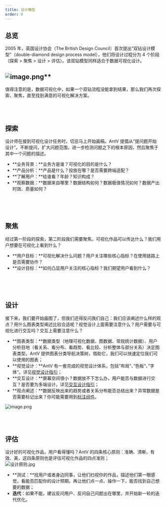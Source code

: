 ```yaml
---
title: 设计模型
order: 0
---
```


## 总览

2005 年，英国设计协会（The British Design Council）首次提出“双钻设计模型”（double-diamond design process model），他们将设计过程分为 4 个阶段（探索 > 聚焦 > 设计 > 评估）。该双钻模型同样适合于数据可视化设计。

## ![image.png](https://cdn.nlark.com/yuque/0/2020/png/100257/1605617551702-a05eabf6-db69-4baa-9fd9-ca1bcf8c0e89.png#align=left&display=inline&height=843&margin=%5Bobject%20Object%5D&name=image.png&originHeight=843&originWidth=1440&size=418194&status=done&style=none&width=1440)\*\*

值得注意的是，数据可视化中，如果一个双钻流程没能拿到结果，那么我们再次探索、聚焦，直至找到满意的可视化解决方案。<br /> <br /> <br /> <br />

## 探索

设计师在接到可视化设计任务时，切忌马上开始画稿。AntV 提倡从“提问题开始设计”。不断提问，扩大问题范围，进一步检测问题之下的根本原因，然后聚焦于其中一个问题的描述。<br />

- **业务背景：**业务方是谁？可视化的目的是什么？
- **产品分析：**产品是什么？投放在哪？是否需要跨端适配？
- **了解用户：**给谁看？年龄？知识构成？
- **观察数据：**数据来自哪里？数据结构如何？数据极值情况如何？数据产出时效、质量如何？

<br />
<br />
<br />

## 聚焦

经过第一阶段的探索，第二阶段我们需要聚焦。可视化作品可以传达什么？我们用户想要在可视化上看到什么？<br />

- **用户目标：**可视化解决什么问题？用户关注哪些核心指标？在使用链路上是否需要协作？
- **设计目标：**如何凸显用户关注的核心指标？我们期望用户看到什么？

<br />
<br />
<br />

## 设计

接下来，我们要开始画图了，但我们还得反问我们自己：我们应该阐述什么样的观点？用什么图表类型阐述比较合适呢？视觉设计上面需要注意什么？用户需要与可视化进行交互吗？交互上需要注意什么？<br />

- **图表类型：**数据类型（地理可视化数据、图数据、常规统计数据）、用户分析目地（看关系、看分布、看趋势、看比较、分析整体与部分关系）决定图表类型。AntV 提供图表分类导航决策树，借助它，我们可以快速定位我们可以使用的图表；
- **视觉设计：**AntV 有一套完成的视觉设计体系，包括”布局“、”色板“、”字体“。详见[视觉设计指引](https://www.yuque.com/mo-college/vis-design/seqpy0)；
- **交互设计：**屏幕空间很小？数据放不下怎么办，用户能否与数据进行交互？是否要为多端设计。详见[交互设计指引](https://www.yuque.com/mo-college/vis-design/yygtlg)；
- **观点阐述：**数据反映出来的趋势或者关系分布能否总结出来？异常数据是否需要标记出来？你可能需要用到[标注组件](https://www.yuque.com/mo-college/vis-design/ybatti)。

![image.png](https://cdn.nlark.com/yuque/0/2020/png/100257/1605617551707-310b0173-07ed-4fd6-a790-1147513d5a3b.png#align=left&display=inline&height=816&margin=%5Bobject%20Object%5D&name=image.png&originHeight=816&originWidth=1920&size=1430545&status=done&style=none&width=1920)<br /> <br /> <br /> <br />

## 评估

设计好的可视化作品，用户看得懂吗？AntV 的四条核心原则：准确、清晰、有效、美，这四条原则也是评估可视化作品的四点准则；<br />![设计原则.jpg](https://cdn.nlark.com/yuque/0/2020/jpeg/100257/1605617551685-bdac7af5-66fc-4f30-ab2f-dc2b6376081a.jpeg#align=left&display=inline&height=524&margin=%5Bobject%20Object%5D&name=%E8%AE%BE%E8%AE%A1%E5%8E%9F%E5%88%99.jpg&originHeight=524&originWidth=3840&size=81604&status=done&style=none&width=3840)

- **测试：**找用户或者身边同事，让他们扫视你的作品，描述他们第一眼感觉，看能否匹配你的设计预期。再让他们点一点、操作一下，能否找到自己想要的数据；
- **迭代**：如果不能，建议反问用户、反问自己问题出在哪里，并开始新一轮的迭代优化。

####
